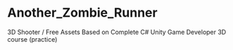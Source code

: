 # Another_Zombie_Runner
3D Shooter / Free Assets
Based on Complete C# Unity Game Developer 3D course (practice)
